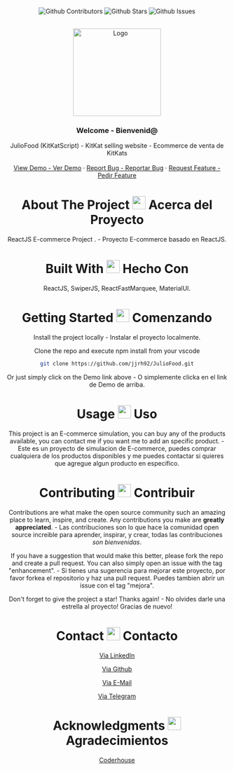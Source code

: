 <br />

<div align="center">

![Github Contributors](https://img.shields.io/github/contributors/jjrh92/JulioFlix)
![Github Stars](https://img.shields.io/github/stars/jjrh92/JulioFlix)
![Github Issues](https://img.shields.io/github/issues-raw/jjrh92/JulioFlix)

<!-- PROJECT LOGO -->
<br />
<div align="center">
  <a href="https://github.com/jjrh92/JulioFood">
    <img src="https://salpimenta.com.ar/wp-content/uploads/2022/08/shutterstock_1960010986-800x533-1-696x464.jpg" alt="Logo" width="200" height="200">
  </a>

<h3 align="center">Welcome - Bienvenid@</h3>

  <p align=center">
    JulioFood (KitKatScript) - KitKat selling website - Ecommerce de venta de KitKats
    <br />
    <br />
    <a href="https://julio-food.vercel.app/">View Demo - Ver Demo</a>
    ·
    <a href="https://github.com/jjrh92/JulioFood/issues">Report Bug - Reportar Bug</a>
    ·
    <a href="https://github.com/jjrh92/JulioFood/issues">Request Feature - Pedir Feature</a>
  </p>
</div>

<!-- ABOUT THE PROJECT -->

<h1 align="center"> 
About The Project <img src="https://media2.giphy.com/media/4ZrRpqbSaWoyZYRoCd/giphy.gif" width="30px"> Acerca del Proyecto
</h1>

ReactJS E-commerce Project . - Proyecto E-commerce basado en ReactJS.

<h1 align="center"> 
Built With <img src="https://media0.giphy.com/media/uhQuegHFqkVYuFMXMQ/giphy.gif" width="30px"> Hecho Con
</h1>

ReactJS, SwiperJS, ReactFastMarquee, MaterialUI.

<!-- GETTING STARTED -->
<h1 align="center"> 
Getting Started <img src="https://media1.giphy.com/media/QvpqIQAAl66EfoTJj8/giphy.gif" width="30px"> Comenzando
</h1>

Install the project locally - Instalar el proyecto localmente. 

Clone the repo and execute npm install from your vscode
   ```sh
   git clone https://github.com/jjrh92/JulioFood.git
   ```

Or just simply click on the Demo link above - O simplemente clicka en el link de Demo de arriba. 

<!-- USAGE EXAMPLES -->
<h1 align="center"> 
Usage <img src="https://media4.giphy.com/media/v1.Y2lkPTc5MGI3NjExN2lvcWx2Ynpia3BjYnk3Yzlvdmw1cnBjdHI3cm5uY3QzenM1enNibiZlcD12MV9pbnRlcm5hbF9naWZfYnlfaWQmY3Q9cw/igPDtkfSJZMFwE0LP8/giphy.gif" width="30px"> Uso
</h1>

This project is an E-commerce simulation, you can buy any of the products available, you can contact me if you want me to add an specific product. - Este es un proyecto de simulacion de E-commerce, puedes comprar cualquiera de los productos disponibles y me puedes contactar si quieres que agregue algun producto en especifico.


<!-- CONTRIBUTING -->
<h1 align="center"> 
Contributing <img src="https://media4.giphy.com/media/rkzUVAQe0zC52ActrJ/giphy.gif" width="30px"> Contribuir
</h1>

Contributions are what make the open source community such an amazing place to learn, inspire, and create. Any contributions you make are **greatly appreciated**. - Las contribuciones son lo que hace la comunidad open source increible para aprender, inspirar, y crear, todas las contribuciones *son bienvenidas*. 

If you have a suggestion that would make this better, please fork the repo and create a pull request. You can also simply open an issue with the tag "enhancement". - Si tienes una sugerencia para mejorar este proyecto, por favor forkea el repositorio y haz una pull request. Puedes tambien abrir un issue con el tag "mejora".

Don't forget to give the project a star! Thanks again! - No olvides darle una estrella al proyecto! Gracias de nuevo!

<!-- CONTACT -->
<h1 align="center"> 
Contact <img src="https://media3.giphy.com/media/dA9zmG7BCtbauczAQY/giphy.gif" width="30px"> Contacto
</h1>

[Via LinkedIn](https://linkedin.com/jjrh92)

[Via Github](https://github.com/jjrh92)

[Via E-Mail](mailto:admin@jjrh92.dev)

[Via Telegram](https://t.me/jjrh92)

<!-- ACKNOWLEDGMENTS -->
<h1 align="center"> 
Acknowledgments <img src="https://media1.giphy.com/media/v1.Y2lkPTc5MGI3NjExbXliemQ4NzVmdXRxc3FyM3RjN2F2NzQ5MmRwZnJxa2VrZDBncjhtbiZlcD12MV9pbnRlcm5hbF9naWZfYnlfaWQmY3Q9cw/sa5tk2gi3G1MSmy1vY/giphy.gif" width="30px"> Agradecimientos
</h1>

[Coderhouse](https://www.coderhouse.com/)
